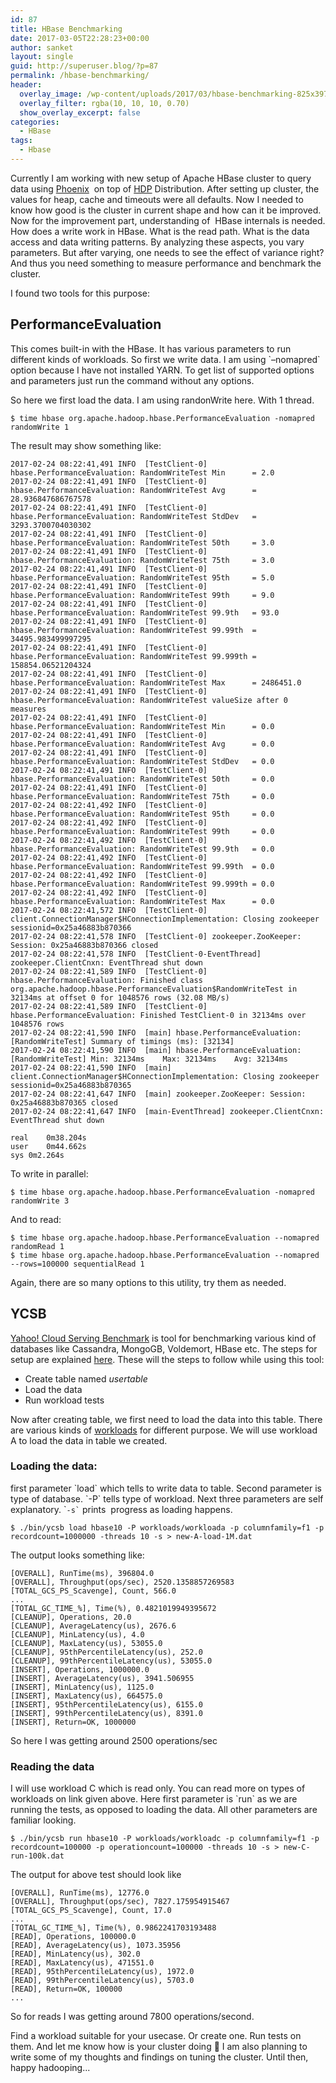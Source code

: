```yaml
---
id: 87
title: HBase Benchmarking
date: 2017-03-05T22:28:23+00:00
author: sanket
layout: single
guid: http://superuser.blog/?p=87
permalink: /hbase-benchmarking/
header:
  overlay_image: /wp-content/uploads/2017/03/hbase-benchmarking-825x397.jpg
  overlay_filter: rgba(10, 10, 10, 0.70)
  show_overlay_excerpt: false
categories:
  - HBase
tags:
  - Hbase
---
```

Currently I am working with new setup of Apache HBase cluster to query data using <a href="//phoenix.apache.org/" target="_blank" rel="noopener noreferrer">Phoenix</a>  on top of <a href="//hortonworks.com/products/data-center/hdp/" target="_blank" rel="noopener noreferrer">HDP</a> Distribution. After setting up cluster, the values for heap, cache and timeouts were all defaults. Now I needed to know how good is the cluster in current shape and how can it be improved.
Now for the improvement part, understanding of  HBase internals is needed. How does a write work in HBase. What is the read path. What is the data access and data writing patterns. By analyzing these aspects, you vary parameters. But after varying, one needs to see the effect of variance right? And thus you need something to measure performance and benchmark the cluster.

I found two tools for this purpose:

## PerformanceEvaluation

This comes built-in with the HBase. It has various parameters to run different kinds of workloads. So first we write data. I am using \`&#8211;nomapred\` option because I have not installed YARN. To get list of supported options and parameters just run the command without any options.

So here we first load the data. I am using randonWrite here. With 1 thread.

```shell
$ time hbase org.apache.hadoop.hbase.PerformanceEvaluation -nomapred randomWrite 1
```

The result may show something like:

```
2017-02-24 08:22:41,491 INFO  [TestClient-0] hbase.PerformanceEvaluation: RandomWriteTest Min      = 2.0
2017-02-24 08:22:41,491 INFO  [TestClient-0] hbase.PerformanceEvaluation: RandomWriteTest Avg      = 28.936847686767578
2017-02-24 08:22:41,491 INFO  [TestClient-0] hbase.PerformanceEvaluation: RandomWriteTest StdDev   = 3293.3700704030302
2017-02-24 08:22:41,491 INFO  [TestClient-0] hbase.PerformanceEvaluation: RandomWriteTest 50th     = 3.0
2017-02-24 08:22:41,491 INFO  [TestClient-0] hbase.PerformanceEvaluation: RandomWriteTest 75th     = 3.0
2017-02-24 08:22:41,491 INFO  [TestClient-0] hbase.PerformanceEvaluation: RandomWriteTest 95th     = 5.0
2017-02-24 08:22:41,491 INFO  [TestClient-0] hbase.PerformanceEvaluation: RandomWriteTest 99th     = 9.0
2017-02-24 08:22:41,491 INFO  [TestClient-0] hbase.PerformanceEvaluation: RandomWriteTest 99.9th   = 93.0
2017-02-24 08:22:41,491 INFO  [TestClient-0] hbase.PerformanceEvaluation: RandomWriteTest 99.99th  = 34495.983499997295
2017-02-24 08:22:41,491 INFO  [TestClient-0] hbase.PerformanceEvaluation: RandomWriteTest 99.999th = 158854.06521204324
2017-02-24 08:22:41,491 INFO  [TestClient-0] hbase.PerformanceEvaluation: RandomWriteTest Max      = 2486451.0
2017-02-24 08:22:41,491 INFO  [TestClient-0] hbase.PerformanceEvaluation: RandomWriteTest valueSize after 0 measures
2017-02-24 08:22:41,491 INFO  [TestClient-0] hbase.PerformanceEvaluation: RandomWriteTest Min      = 0.0
2017-02-24 08:22:41,491 INFO  [TestClient-0] hbase.PerformanceEvaluation: RandomWriteTest Avg      = 0.0
2017-02-24 08:22:41,491 INFO  [TestClient-0] hbase.PerformanceEvaluation: RandomWriteTest StdDev   = 0.0
2017-02-24 08:22:41,491 INFO  [TestClient-0] hbase.PerformanceEvaluation: RandomWriteTest 50th     = 0.0
2017-02-24 08:22:41,491 INFO  [TestClient-0] hbase.PerformanceEvaluation: RandomWriteTest 75th     = 0.0
2017-02-24 08:22:41,492 INFO  [TestClient-0] hbase.PerformanceEvaluation: RandomWriteTest 95th     = 0.0
2017-02-24 08:22:41,492 INFO  [TestClient-0] hbase.PerformanceEvaluation: RandomWriteTest 99th     = 0.0
2017-02-24 08:22:41,492 INFO  [TestClient-0] hbase.PerformanceEvaluation: RandomWriteTest 99.9th   = 0.0
2017-02-24 08:22:41,492 INFO  [TestClient-0] hbase.PerformanceEvaluation: RandomWriteTest 99.99th  = 0.0
2017-02-24 08:22:41,492 INFO  [TestClient-0] hbase.PerformanceEvaluation: RandomWriteTest 99.999th = 0.0
2017-02-24 08:22:41,492 INFO  [TestClient-0] hbase.PerformanceEvaluation: RandomWriteTest Max      = 0.0
2017-02-24 08:22:41,572 INFO  [TestClient-0] client.ConnectionManager$HConnectionImplementation: Closing zookeeper sessionid=0x25a46883b870366
2017-02-24 08:22:41,578 INFO  [TestClient-0] zookeeper.ZooKeeper: Session: 0x25a46883b870366 closed
2017-02-24 08:22:41,578 INFO  [TestClient-0-EventThread] zookeeper.ClientCnxn: EventThread shut down
2017-02-24 08:22:41,589 INFO  [TestClient-0] hbase.PerformanceEvaluation: Finished class org.apache.hadoop.hbase.PerformanceEvaluation$RandomWriteTest in 32134ms at offset 0 for 1048576 rows (32.08 MB/s)
2017-02-24 08:22:41,589 INFO  [TestClient-0] hbase.PerformanceEvaluation: Finished TestClient-0 in 32134ms over 1048576 rows
2017-02-24 08:22:41,590 INFO  [main] hbase.PerformanceEvaluation: [RandomWriteTest] Summary of timings (ms): [32134]
2017-02-24 08:22:41,590 INFO  [main] hbase.PerformanceEvaluation: [RandomWriteTest]	Min: 32134ms	Max: 32134ms	Avg: 32134ms
2017-02-24 08:22:41,590 INFO  [main] client.ConnectionManager$HConnectionImplementation: Closing zookeeper sessionid=0x25a46883b870365
2017-02-24 08:22:41,647 INFO  [main] zookeeper.ZooKeeper: Session: 0x25a46883b870365 closed
2017-02-24 08:22:41,647 INFO  [main-EventThread] zookeeper.ClientCnxn: EventThread shut down

real	0m38.204s
user	0m44.662s
sys	0m2.264s
```

To write in parallel:

```shell
$ time hbase org.apache.hadoop.hbase.PerformanceEvaluation -nomapred randomWrite 3
```

And to read:

```shell
$ time hbase org.apache.hadoop.hbase.PerformanceEvaluation --nomapred randomRead 1 
$ time hbase org.apache.hadoop.hbase.PerformanceEvaluation --nomapred --rows=100000 sequentialRead 1
```

Again, there are so many options to this utility, try them as needed.

## YCSB

<a href="//github.com/brianfrankcooper/YCSB" target="_blank" rel="noopener noreferrer">Yahoo! Cloud Serving Benchmark</a> is tool for benchmarking various kind of databases like Cassandra, MongoGB, Voldemort, HBase etc. The steps for setup are explained <a href="//github.com/brianfrankcooper/YCSB/wiki/Getting-Started" target="_blank" rel="noopener noreferrer">here</a>. These will the steps to follow while using this tool:

  * Create table named _usertable_
  * Load the data
  * Run workload tests

Now after creating table, we first need to load the data into this table. There are various kinds of <a href="//github.com/brianfrankcooper/YCSB/wiki/Core-Workloads" target="_blank" rel="noopener noreferrer">workloads</a> for different purpose. We will use workload A to load the data in table we created.

### Loading the data:

first parameter \`load\` which tells to write data to table. Second parameter is type of database. \`-P\` tells type of workload. Next three parameters are self explanatory. \``` -s` `` prints  progress as loading happens.

```shell
$ ./bin/ycsb load hbase10 -P workloads/workloada -p columnfamily=f1 -p recordcount=1000000 -threads 10 -s > new-A-load-1M.dat
```

The output looks something like:

```
[OVERALL], RunTime(ms), 396804.0
[OVERALL], Throughput(ops/sec), 2520.1358857269583
[TOTAL_GCS_PS_Scavenge], Count, 566.0
...
[TOTAL_GC_TIME_%], Time(%), 0.4821019949395672
[CLEANUP], Operations, 20.0
[CLEANUP], AverageLatency(us), 2676.6
[CLEANUP], MinLatency(us), 4.0
[CLEANUP], MaxLatency(us), 53055.0
[CLEANUP], 95thPercentileLatency(us), 252.0
[CLEANUP], 99thPercentileLatency(us), 53055.0
[INSERT], Operations, 1000000.0
[INSERT], AverageLatency(us), 3941.506955
[INSERT], MinLatency(us), 1125.0
[INSERT], MaxLatency(us), 664575.0
[INSERT], 95thPercentileLatency(us), 6155.0
[INSERT], 99thPercentileLatency(us), 8391.0
[INSERT], Return=OK, 1000000
```

So here I was getting around 2500 operations/sec

### Reading the data

I will use workload C which is read only. You can read more on types of workloads on link given above. Here first parameter is \`run\` as we are running the tests, as opposed to loading the data. All other parameters are familiar looking.

```shell
$ ./bin/ycsb run hbase10 -P workloads/workloadc -p columnfamily=f1 -p recordcount=100000 -p operationcount=100000 -threads 10 -s > new-C-run-100k.dat
```

The output for above test should look like

```
[OVERALL], RunTime(ms), 12776.0
[OVERALL], Throughput(ops/sec), 7827.175954915467
[TOTAL_GCS_PS_Scavenge], Count, 17.0
...
[TOTAL_GC_TIME_%], Time(%), 0.9862241703193488
[READ], Operations, 100000.0
[READ], AverageLatency(us), 1073.35956
[READ], MinLatency(us), 302.0
[READ], MaxLatency(us), 471551.0
[READ], 95thPercentileLatency(us), 1972.0
[READ], 99thPercentileLatency(us), 5703.0
[READ], Return=OK, 100000
...
```

So for reads I was getting around 7800 operations/second.

Find a workload suitable for your usecase. Or create one. Run tests on them. And let me know how is your cluster doing 🙂 I am also planning to write some of my thoughts and findings on tuning the cluster. Until then, happy hadooping...